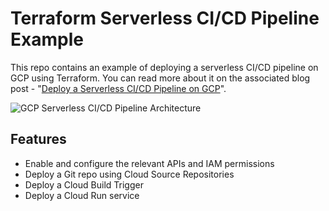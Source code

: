# Terraform Serverless CI/CD Pipeline Example

This repo contains an example of deploying a serverless CI/CD pipeline on GCP using Terraform. You can read
more about it on the associated blog post - "[Deploy a Serverless CI/CD Pipeline on GCP](http://www.furmidge.uk/serverless-pipeline-gcp/)".



![GCP Serverless CI/CD Pipeline Architecture](https://github.com/sk4red/terraform-gcp-cloudrun/tree/master/docs/gcp-serverless-cicd-pipeline.png)

## Features

- Enable and configure the relevant APIs and IAM permissions
- Deploy a Git repo using Cloud Source Repositories
- Deploy a Cloud Build Trigger
- Deploy a Cloud Run service


